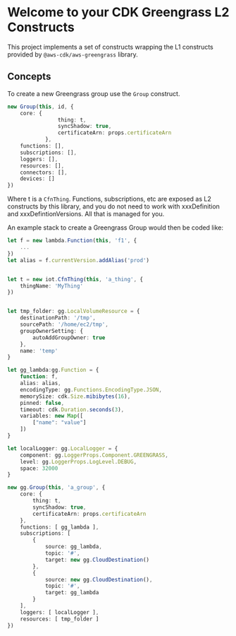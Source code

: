 # Welcome to your CDK Greengrass L2 Constructs

This project implements a set of constructs wrapping the L1 constructs provided by `@aws-cdk/aws-greengrass` library.

## Concepts

To create a new Greengrass group use the `Group` construct.

```typescript
new Group(this, id, {
    core: {
                thing: t,
                syncShadow: true,
                certificateArn: props.certificateArn
            },
    functions: [],
    subscriptions: [],
    loggers: [],
    resources: [],
    connectors: [],
    devices: []
})
```

Where t is a `CfnThing`. Functions, subscriptions, etc are exposed as L2 constructs by this library, and you do not need to work with xxxDefinition and xxxDefintionVersions. All that is managed for you.

An example stack to create a Greengrass Group would then be coded like:

```typescript
let f = new lambda.Function(this, 'f1', {
    ...
})
let alias = f.currentVersion.addAlias('prod')


let t = new iot.CfnThing(this, 'a_thing', {
    thingName: 'MyThing'
})


let tmp_folder: gg.LocalVolumeResource = {
    destinationPath: '/tmp',
    sourcePath: '/home/ec2/tmp',
    groupOwnerSetting: {
        autoAddGroupOwner: true
    },
    name: 'temp'
}

let gg_lambda:gg.Function = {
    function: f,
    alias: alias,
    encodingType: gg.Functions.EncodingType.JSON,
    memorySize: cdk.Size.mibibytes(16),
    pinned: false,
    timeout: cdk.Duration.seconds(3),
    variables: new Map([
        ["name": "value"]
    ])
}

let localLogger: gg.LocalLogger = {
    component: gg.LoggerProps.Component.GREENGRASS,
    level: gg.LoggerProps.LogLevel.DEBUG,
    space: 32000
}

new gg.Group(this, 'a_group', {
    core: {
        thing: t,
        syncShadow: true,
        certificateArn: props.certificateArn
    },
    functions: [ gg_lambda ],
    subscriptions: [
        {
            source: gg_lambda,
            topic: '#',
            target: new gg.CloudDestination()
        },
        {
            source: new gg.CloudDestination(),
            topic: '#',
            target: gg_lambda
        }
    ],
    loggers: [ localLogger ],
    resources: [ tmp_folder ]
})
```

